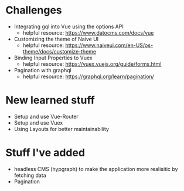 # Challenges

- Integrating gql into Vue using the options API
  - helpful resource: https://www.datocms.com/docs/vue
- Customizing the theme of Naive UI
  - helpful resource: https://www.naiveui.com/en-US/os-theme/docs/customize-theme
- Binding Input Properties to Vuex 
  - helpful resource: https://vuex.vuejs.org/guide/forms.html
- Pagination with graphql
  - helpful resource: https://graphql.org/learn/pagination/

# New learned stuff

- Setup and use Vue-Router
- Setup and use Vuex
- Using Layouts for better maintainability

# Stuff I've added

- headless CMS (hypgraph) to make the application more realisitic by fetching data
- Pagination
